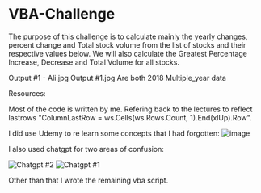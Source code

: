 # VBA-Challenge
The purpose of this challenge is to calculate mainly the yearly changes, percent change and Total stock volume from the list of stocks and their respective values below. 
We will also calculate the Greatest Percentage Increase, Decrease and Total Volume for all stocks. 

Output #1 - Ali.jpg
Output #1.jpg
Are both 2018 Multiple_year data

Resources:

Most of the code is written by me. Refering back to the lectures to reflect lastrows "ColumnLastRow = ws.Cells(ws.Rows.Count, 1).End(xlUp).Row".

I did use Udemy to re learn some concepts that I had forgotten: ![image](https://github.com/Mohammed-a-ali01/VBA-Challenge/assets/81397577/039801f9-8735-44dc-8061-bdef091dada0)


I also used chatgpt for two areas of confusion: 

![Chatgpt #2](https://github.com/Mohammed-a-ali01/VBA-Challenge/assets/81397577/004b9993-0ef1-4137-a479-cccb25b859fe)
![Chatgpt #1](https://github.com/Mohammed-a-ali01/VBA-Challenge/assets/81397577/e12c8ee9-24ec-4781-8157-6fc08bc320e9)


Other than that I wrote the remaining vba script.
